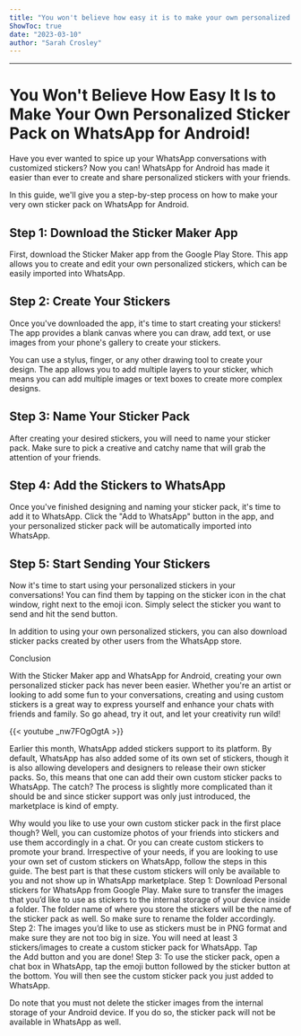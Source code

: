 ```yaml
---
title: "You won't believe how easy it is to make your own personalized sticker pack on WhatsApp for Android!"
ShowToc: true 
date: "2023-03-10"
author: "Sarah Crosley"
---
```

*****
# You Won't Believe How Easy It Is to Make Your Own Personalized Sticker Pack on WhatsApp for Android!

Have you ever wanted to spice up your WhatsApp conversations with customized stickers? Now you can! WhatsApp for Android has made it easier than ever to create and share personalized stickers with your friends.

In this guide, we'll give you a step-by-step process on how to make your very own sticker pack on WhatsApp for Android.

## Step 1: Download the Sticker Maker App

First, download the Sticker Maker app from the Google Play Store. This app allows you to create and edit your own personalized stickers, which can be easily imported into WhatsApp.

## Step 2: Create Your Stickers

Once you've downloaded the app, it's time to start creating your stickers! The app provides a blank canvas where you can draw, add text, or use images from your phone's gallery to create your stickers.

You can use a stylus, finger, or any other drawing tool to create your design. The app allows you to add multiple layers to your sticker, which means you can add multiple images or text boxes to create more complex designs.

## Step 3: Name Your Sticker Pack

After creating your desired stickers, you will need to name your sticker pack. Make sure to pick a creative and catchy name that will grab the attention of your friends.

## Step 4: Add the Stickers to WhatsApp

Once you've finished designing and naming your sticker pack, it's time to add it to WhatsApp. Click the "Add to WhatsApp" button in the app, and your personalized sticker pack will be automatically imported into WhatsApp.

## Step 5: Start Sending Your Stickers

Now it's time to start using your personalized stickers in your conversations! You can find them by tapping on the sticker icon in the chat window, right next to the emoji icon. Simply select the sticker you want to send and hit the send button.

In addition to using your own personalized stickers, you can also download sticker packs created by other users from the WhatsApp store.

Conclusion

With the Sticker Maker app and WhatsApp for Android, creating your own personalized sticker pack has never been easier. Whether you're an artist or looking to add some fun to your conversations, creating and using custom stickers is a great way to express yourself and enhance your chats with friends and family. So go ahead, try it out, and let your creativity run wild!

{{< youtube _nw7FOgOgtA >}} 



Earlier this month, WhatsApp added stickers support to its platform. By default, WhatsApp has also added some of its own set of stickers, though it is also allowing developers and designers to release their own sticker packs. So, this means that one can add their own custom sticker packs to WhatsApp. The catch? The process is slightly more complicated than it should be and since sticker support was only just introduced, the marketplace is kind of empty.

Why would you like to use your own custom sticker pack in the first place though? Well, you can customize photos of your friends into stickers and use them accordingly in a chat. Or you can create custom stickers to promote your brand. Irrespective of your needs, if you are looking to use your own set of custom stickers on WhatsApp, follow the steps in this guide. The best part is that these custom stickers will only be available to you and not show up in WhatsApp marketplace.
Step 1: Download Personal stickers for WhatsApp from Google Play. Make sure to transfer the images that you’d like to use as stickers to the internal storage of your device inside a folder. The folder name of where you store the stickers will be the name of the sticker pack as well. So make sure to rename the folder accordingly.
Step 2: The images you’d like to use as stickers must be in PNG format and make sure they are not too big in size. You will need at least 3 stickers/images to create a custom sticker pack for WhatsApp. Tap the Add button and you are done!
Step 3: To use the sticker pack, open a chat box in WhatsApp, tap the emoji button followed by the sticker button at the bottom. You will then see the custom sticker pack you just added to WhatsApp.

Do note that you must not delete the sticker images from the internal storage of your Android device. If you do so, the sticker pack will not be available in WhatsApp as well.





